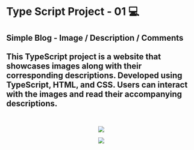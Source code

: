 # Type Script Project - 01 💻
<h2> Simple Blog - Image / Description / Comments <br/><br/>
This TypeScript project is a website that showcases images along with their corresponding descriptions. Developed using TypeScript, HTML, and CSS.
Users can interact with the images and read their accompanying descriptions. </h2> <br/>

<p align="center">
  <img src="https://i.postimg.cc/JnYCgkzX/page1.png" />  
</p>
<p align="center">
<img src="https://i.postimg.cc/qR1pTFjz/page2.png" />
</p>
